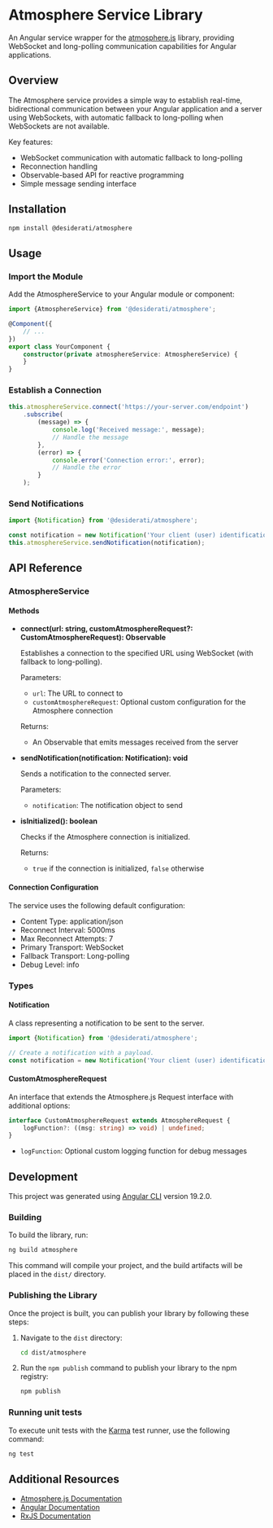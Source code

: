 # Atmosphere Service Library

An Angular service wrapper for the [atmosphere.js](https://github.com/Atmosphere/atmosphere-javascript) library,
providing WebSocket and long-polling communication capabilities for Angular applications.

## Overview

The Atmosphere service provides a simple way to establish real-time, bidirectional communication between your Angular
application and a server using WebSockets, with automatic fallback to long-polling when WebSockets are not available.

Key features:

- WebSocket communication with automatic fallback to long-polling
- Reconnection handling
- Observable-based API for reactive programming
- Simple message sending interface

## Installation

```bash
npm install @desiderati/atmosphere
```

## Usage

### Import the Module

Add the AtmosphereService to your Angular module or component:

```typescript
import {AtmosphereService} from '@desiderati/atmosphere';

@Component({
    // ...
})
export class YourComponent {
    constructor(private atmosphereService: AtmosphereService) {
    }
}
```

### Establish a Connection

```typescript
this.atmosphereService.connect('https://your-server.com/endpoint')
    .subscribe(
        (message) => {
            console.log('Received message:', message);
            // Handle the message
        },
        (error) => {
            console.error('Connection error:', error);
            // Handle the error
        }
    );
```

### Send Notifications

```typescript
import {Notification} from '@desiderati/atmosphere';

const notification = new Notification('Your client (user) identification', 'Your message');
this.atmosphereService.sendNotification(notification);
```

## API Reference

### AtmosphereService

#### Methods

- **connect(url: string, customAtmosphereRequest?: CustomAtmosphereRequest): Observable<string>**

  Establishes a connection to the specified URL using WebSocket (with fallback to long-polling).

  Parameters:
    - `url`: The URL to connect to
    - `customAtmosphereRequest`: Optional custom configuration for the Atmosphere connection

  Returns:
    - An Observable that emits messages received from the server

- **sendNotification(notification: Notification): void**

  Sends a notification to the connected server.

  Parameters:
    - `notification`: The notification object to send

- **isInitialized(): boolean**

  Checks if the Atmosphere connection is initialized.

  Returns:
    - `true` if the connection is initialized, `false` otherwise

#### Connection Configuration

The service uses the following default configuration:

- Content Type: application/json
- Reconnect Interval: 5000ms
- Max Reconnect Attempts: 7
- Primary Transport: WebSocket
- Fallback Transport: Long-polling
- Debug Level: info

### Types

#### Notification

A class representing a notification to be sent to the server.

```typescript
import {Notification} from '@desiderati/atmosphere';

// Create a notification with a payload.
const notification = new Notification('Your client (user) identification', 'Your message');
```

#### CustomAtmosphereRequest

An interface that extends the Atmosphere.js Request interface with additional options:

```typescript
interface CustomAtmosphereRequest extends AtmosphereRequest {
    logFunction?: ((msg: string) => void) | undefined;
}
```

- `logFunction`: Optional custom logging function for debug messages

## Development

This project was generated using [Angular CLI](https://github.com/angular/angular-cli) version 19.2.0.

### Building

To build the library, run:

```bash
ng build atmosphere
```

This command will compile your project, and the build artifacts will be placed in the `dist/` directory.

### Publishing the Library

Once the project is built, you can publish your library by following these steps:

1. Navigate to the `dist` directory:
   ```bash
   cd dist/atmosphere
   ```

2. Run the `npm publish` command to publish your library to the npm registry:
   ```bash
   npm publish
   ```

### Running unit tests

To execute unit tests with the [Karma](https://karma-runner.github.io) test runner, use the following command:

```bash
ng test
```

## Additional Resources

- [Atmosphere.js Documentation](https://github.com/Atmosphere/atmosphere-javascript)
- [Angular Documentation](https://angular.dev)
- [RxJS Documentation](https://rxjs.dev)
